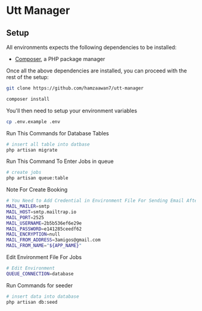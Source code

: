 # Utt Manager

## Setup

All environments expects the following dependencies to be installed:
-   [Composer](https://getcomposer.org/), a PHP package manager

Once all the above dependencies are installed, you can proceed with the rest of the setup:

```bash
git clone https://github.com/hamzaawan7/utt-manager

composer install
```

You'll then need to setup your environment variables

```bash
cp .env.example .env
```


Run This Commands for Database Tables 

```bash
# insert all table into datbase 
php artisan migrate
```
Run This Command To Enter Jobs in queue 

```bash
# create jobs
php artisan queue:table
```

Note For Create Booking

```bash
# You Need to Add Credential in Environment File For Sending Email After Create Booking 
MAIL_MAILER=smtp
MAIL_HOST=smtp.mailtrap.io
MAIL_PORT=2525
MAIL_USERNAME=2b5b536ef6e29e
MAIL_PASSWORD=e141285ceedf62
MAIL_ENCRYPTION=null
MAIL_FROM_ADDRESS=3amigos@gmail.com
MAIL_FROM_NAME="${APP_NAME}"
```

Edit Environment File For Jobs

```bash
# Edit Environment
QUEUE_CONNECTION=database
```

Run Commands for seeder 

```bash
# insert data into database 
php artisan db:seed
```

